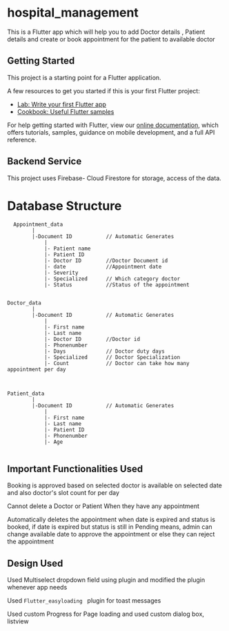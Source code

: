 # hospital_management

  This is a Flutter app which will help you to add Doctor details , Patient details and create or book appointment for the patient to available doctor

## Getting Started

This project is a starting point for a Flutter application.

A few resources to get you started if this is your first Flutter project:

- [Lab: Write your first Flutter app](https://flutter.dev/docs/get-started/codelab)
- [Cookbook: Useful Flutter samples](https://flutter.dev/docs/cookbook)

For help getting started with Flutter, view our
[online documentation](https://flutter.dev/docs), which offers tutorials,
samples, guidance on mobile development, and a full API reference.


## Backend Service

  This project uses Firebase- Cloud Firestore for storage, access of the data.
  
  
# Database Structure

```
  Appointment_data
		|
		|-Document ID   		// Automatic Generates
			|
			|- Patient name	
			|- Patient ID
			|- Doctor ID   		//Doctor Document id
			|- date				//Appointment date
			|- Severity			
			|- Specialized		// Which category doctor
			|- Status			//Status of the appointment


Doctor_data
		|
		|-Document ID   		// Automatic Generates
			|
			|- First name	
			|- Last name
			|- Doctor ID   		//Doctor id
			|- Phonenumber		
			|- Days				// Doctor duty days
			|- Specialized		// Doctor Specialization
			|- Count			// Doctor can take how many appointment per day



Patient_data
		|
		|-Document ID   		// Automatic Generates
			|
			|- First name	
			|- Last name
			|- Patient ID   	
			|- Phonenumber			
			|- Age			
			
```
   
   
   ## Important Functionalities Used
   
   Booking is approved based on selected doctor is available on selected date and also doctor's slot count for per day
   
   Cannot delete a Doctor or Patient When they have any appointment 
   
   Automatically deletes the appointment when date is expired and status is booked, if date is expired but status is still in Pending means, admin can change available date to approve the appointment or else they can reject the appointment
   
   
   ## Design Used
   
   Used Multiselect dropdown field using plugin and modified the plugin whenever app needs
   
   Used ```Flutter_easyloading ``` plugin for toast messages
   
   Used custom Progress for Page loading and used custom dialog box, listview
   
   
   
   
      
      
